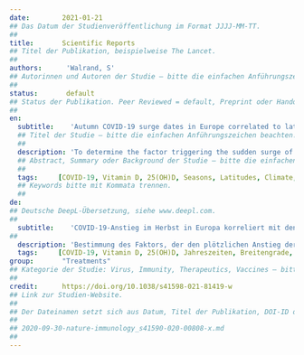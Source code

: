 ```yaml
---
date:        2021-01-21
## Das Datum der Studienveröffentlichung im Format JJJJ-MM-TT.
##
title:       Scientific Reports
## Titel der Publikation, beispielweise The Lancet.
##
authors:      'Walrand, S'
## Autorinnen und Autoren der Studie – bitte die einfachen Anführungszeichen beachten!
##
status:       default
## Status der Publikation. Peer Reviewed = default, Preprint oder Handout (Thesenpapier)
##
en:
  subtitle:    'Autumn COVID-19 surge dates in Europe correlated to latitudes, not to temperature-humidity, pointing to vitamin D as contributing factor'
  ## Titel der Studie – bitte die einfachen Anführungszeichen beachten!
  ##
  description: 'To determine the factor triggering the sudden surge of daily new COVID-19 cases arising in most European countries during the autumn of 2020. The dates of the surge were determined using a fitting of the two last months of reported daily new cases in 18 European countries with latitude ranging from 39° to 62°. The study proves no correlation between the country surge date and the 2 weeks preceding temperature or humidity but shows an impressive linear correlation with latitude. The country surge date corresponds to the time when its sun UV daily dose drops below ≈ 34% of that of 0° latitude. Introducing reported seasonal blood 25-hydroxyvitamin D (25(OH)D) concentration variation into the reported link between acute respiratory tract infection risk and 25(OH)D concentration quantitatively explains the surge dynamics. Several studies have already substantiated a 25(OH)D concentration impact on COVID-19 severity. However, by comparing different patient populations, discriminating whether a low 25(OH)D concentration is a real factor underlying COVID-19 severity or only a marker of another weakness that is the primary severity factor can be challenging. The date of the surge is an intrapopulation observation and has the benefit of being triggered only by a parameter globally affecting the population, i.e. decreases in the sun UV daily dose. The results indicate that a low 25(OH)D concentration is a contributing factor to COVID-19 severity, which, combined with previous studies, provides a convincing set of evidence.'
  ## Abstract, Summary oder Background der Studie – bitte die einfachen Anführungszeichen b
  ##
  tags:     [COVID-19, Vitamin D, 25(OH)D, Seasons, Latitudes, Climate, Weather]
  ## Keywords bitte mit Kommata trennen.
  ##
de: 
## Deutsche DeepL-Übersetzung, siehe www.deepl.com.
##
  subtitle:    'COVID-19-Anstieg im Herbst in Europa korreliert mit den Breitengraden, nicht mit Temperatur und Luftfeuchtigkeit, was auf Vitamin D als beitragenden Faktor hinweist'
##
  description: 'Bestimmung des Faktors, der den plötzlichen Anstieg der täglich neu auftretenden COVID-19-Fälle in den meisten europäischen Ländern im Herbst 2020 auslöst. Die Daten des Anstiegs wurden anhand einer Anpassung der letzten beiden Monate der täglich gemeldeten neuen Fälle in 18 europäischen Ländern mit einem Breitengrad zwischen 39° und 62° ermittelt. Die Studie beweist keine Korrelation zwischen dem Datum des Anstiegs der Fallzahlen und den zwei Wochen zuvor herrschenden Temperaturen oder der Luftfeuchtigkeit, zeigt aber eine beeindruckende lineare Korrelation mit dem Breitengrad. Das Datum des Anstiegs der Fallzahlen entspricht dem Zeitpunkt, an dem die tägliche UV-Dosis der Sonne unter ≈ 34 % der Dosis des Breitengrads 0° fällt. Die Einbeziehung der gemeldeten saisonalen Schwankungen der 25-Hydroxyvitamin D (25(OH)D)-Konzentration im Blut in den gemeldeten Zusammenhang zwischen dem Risiko einer akuten Atemwegsinfektion und der 25(OH)D-Konzentration erklärt die Dynamik des Anstiegs quantitativ. Mehrere Studien haben bereits einen Einfluss der 25(OH)D-Konzentration auf den Schweregrad von COVID-19 nachgewiesen. Beim Vergleich verschiedener Patientenpopulationen kann es jedoch schwierig sein, zu unterscheiden, ob eine niedrige 25(OH)D-Konzentration ein echter Faktor für den Schweregrad von COVID-19 ist oder nur ein Marker für eine andere Schwäche, die der primäre Schweregradfaktor ist. Der Zeitpunkt des Anstiegs ist eine Beobachtung innerhalb der Population und hat den Vorteil, dass er nur durch einen Parameter ausgelöst wird, der die Population insgesamt betrifft, d. h. durch die Abnahme der täglichen UV-Dosis der Sonne. Die Ergebnisse deuten darauf hin, dass eine niedrige 25(OH)D-Konzentration zur Schwere der COVID-19-Erkrankung beiträgt, was in Verbindung mit früheren Studien eine überzeugende Beweislage darstellt.'
  tags:     [COVID-19, Vitamin D, 25(OH)D, Jahreszeiten, Breitengrade, Klima, Wetter]
group:       "Treatments"
## Kategorie der Studie: Virus, Immunity, Therapeutics, Vaccines – bitte die Anführungszeichen beachten!
##
credit:      https://doi.org/10.1038/s41598-021-81419-w
## Link zur Studien-Website.
##
## Der Dateinamen setzt sich aus Datum, Titel der Publikation, DOI-ID der Studie (nach dem letzten Slash) und der Dateiendung zusammen. Bitte den Unterstrich vor der DOI-ID beachten!
##
## 2020-09-30-nature-immunology_s41590-020-00808-x.md
##
---
```

<object data="{{ page.link }}" style='height:calc(100vh - 400px); width: 100%' type='application/pdf'></object>